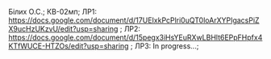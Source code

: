 Білих О.С.;
КВ-02мп;
ЛР1: https://docs.google.com/document/d/17UEIxkPcPlri0uQT0loArXYPIgacsPiZX9ucHzUKzvU/edit?usp=sharing ;
ЛР2: https://docs.google.com/document/d/15pegx3iHsYEuRXwLBHlt6EPpFHpfx4KTfWUCE-HTZOs/edit?usp=sharing ;
ЛР3: In progress...;
